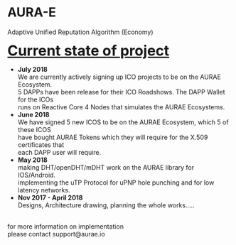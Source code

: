 # AURA-E
Adaptive Unified Reputation Algorithm (Economy)

<font size=+3><u><b>Current state of project</b></u></font><br/>
<ul>
<li><b>July 2018</b><br/>
We are currently actively signing up ICO projects to be on the AURAE Ecosystem.<br/>
5 DAPPs have been release for their ICO Roadshows. The DAPP Wallet for the ICOs<br/>
  runs on Reactive Core 4 Nodes that simulates the AURAE Ecosystems.<br/></li>

<li><b>June 2018</b><br/>
We have signed 5 new ICOS to be on the AURAE Ecosystem, which 5 of these ICOS<br/>
have bought AURAE Tokens which they will require for the X.509 certificates that<br/>
each DAPP user will require.<br/></li>

<li><b>May 2018</b><br/>
making DHT/openDHT/mDHT work on the AURAE library for IOS/Android.<br/>
implementing the uTP Protocol for uPNP hole punching and for low latency networks.<br/></li>

<li><b>Nov 2017 - April 2018</b></br>
Designs, Architecture drawing, planning the whole works.....<br/></li>
</ul>
<br/>
for more information on implementation<br/>
please contact support@aurae.io<br/>
